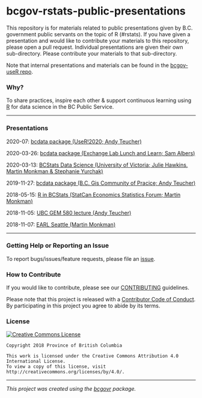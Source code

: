 <!-- 
Add a project state badge

See <https://github.com/BCDevExchange/Our-Project-Docs/blob/master/discussion/projectstates.md> 
If you have bcgovr installed and you use RStudio, click the 'Insert BCDevex Badge' Addin.
-->

bcgov-rstats-public-presentations
============================

This repository is for materials related to public presentations given by B.C. government public servants on the topic of R (#rstats). If you have given a presentation and would like to contribute your materials to this repository, please open a pull request. Individual presentations are given their own sub-directory. Please contribute your materials to that sub-directory.

Note that internal presentations and materials can be found in the [bcgov-useR repo](https://github.com/bcgov/bcgov-useR).

### Why?
To share practices, inspire each other & support continuous learning using [R](https://www.r-project.org/) for data science in the BC Public Service.

***

### Presentations

2020-07: [bcdata package (UseR!2020; Andy Teucher)](https://github.com/bcgov/bcgov-rstats-public-presentations/tree/master/2020-07-UseR2020-bcdata)

2020-03-26: [bcdata package (Exchange Lab Lunch and Learn; Sam Albers)](https://github.com/bcgov/bcgov-rstats-public-presentations/tree/master/2020-03-26_bcdata_lunch_and_learn)

2020-03-13: [BCStats Data Science (University of Victoria; Julie Hawkins, Martin Monkman & Stephanie Yurchak)](https://github.com/bcgov/bcgov-rstats-public-presentations/tree/master/2020-03-13_UVic_Matrix)

2019-11-27: [bcdata package (B.C. Gis Community of Pracice; Andy Teucher)](https://github.com/bcgov/bcgov-rstats-public-presentations/tree/master/2019-11-27_bcdata_GIS_CoP_F2F)

2018-05-15: [R in BCStats (StatCan Economics Statistics Forum; Martin Monkman)](https://github.com/bcgov/bcgov-rstats-public-presentations/tree/master/2018-05-15_StatCan_EconStatsForum)

2018-11-05: [UBC GEM 580 lecture (Andy Teucher)](https://github.com/bcgov/bcgov-rstats-public-presentations/tree/master/2018-11-05_UBC_GEM580)

2018-11-07: [EARL Seattle (Martin Monkman)](https://github.com/bcgov/bcgov-rstats-public-presentations/tree/master/2018-11-07_EARL_Seattle)

***

### Getting Help or Reporting an Issue

To report bugs/issues/feature requests, please file an [issue](https://github.com/bcgov/bcgov-useR/issues/).

### How to Contribute

If you would like to contribute, please see our [CONTRIBUTING](CONTRIBUTING.md) guidelines.

Please note that this project is released with a [Contributor Code of Conduct](CODE_OF_CONDUCT.md). By participating in this project you agree to abide by its terms.

### License

[![Creative Commons License](https://i.creativecommons.org/l/by/4.0/88x31.png)](http://creativecommons.org/licenses/by/4.0/)

```
Copyright 2018 Province of British Columbia

This work is licensed under the Creative Commons Attribution 4.0 International License.
To view a copy of this license, visit http://creativecommons.org/licenses/by/4.0/.
```
---
*This project was created using the [bcgovr](https://github.com/bcgov/bcgovr) package.* 
